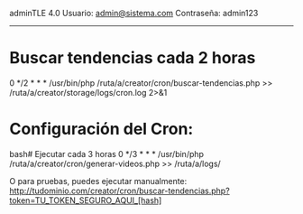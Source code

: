 adminTLE 4.0
Usuario: admin@sistema.com
Contraseña: admin123
______________________________________
# Buscar tendencias cada 2 horas
0 */2 * * * /usr/bin/php /ruta/a/creator/cron/buscar-tendencias.php >> /ruta/a/creator/storage/logs/cron.log 2>&1
# Configuración del Cron:
bash# Ejecutar cada 3 horas
0 */3 * * * /usr/bin/php /ruta/a/creator/cron/generar-videos.php >> /ruta/a/logs/

O para pruebas, puedes ejecutar manualmente:
http://tudominio.com/creator/cron/buscar-tendencias.php?token=TU_TOKEN_SEGURO_AQUI_[hash]